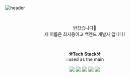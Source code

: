 ![header](https://capsule-render.vercel.app/api?type=waving&color=auto&height=300&section=header&text=welcome&fontSize=90&animation=fadeIn&fontAlignY=38&desc=zwoong's%20GitHub%20Profile&descAlignY=51&descAlign=62)

<br>

<p align="center">
반갑습니다👐<br>
제 이름은 최지웅이고 백엔드 개발자 입니다!<br>
</p>

<br>

<p align="center">
    <Strong>⚒️Tech Stack⚒️</Strong><br>
    💡used as the main
</p>

<p align="center" display="inline-block">
    <img src="https://img.shields.io/badge/PHP-007396?style=for-the-badge&logo=java&logoColor=white"> 
    <img src="https://img.shields.io/badge/Laravel-6DB33F?style=for-the-badge&logo=Spring&logoColor=white">
    <img src="https://img.shields.io/badge/React-6DB33F?style=for-the-badge&logo=SpringBoot&logoColor=white">
    <img src="https://img.shields.io/badge/Node.js-4479A1?style=for-the-badge&logo=mysql&logoColor=white">
    <img src="https://img.shields.io/badge/Express-232F3E?style=for-the-badge&logo=Amazon AWS&logoColor=white">
</p><br>

<br>




